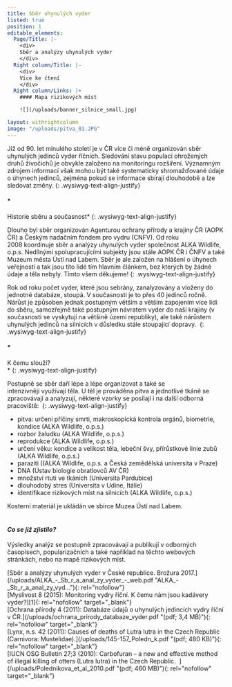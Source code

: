 ```yaml
---
title: Sběr uhynulých vyder
listed: true
position: 1
editable_elements:
  Page/Title: |-
    <div>
    Sběr a analýzy uhynulých vyder
    </div>
  Right column/Title: |-
    <div>
    Více ke čtení 
    </div>
  Right column/Links: |+
    #### Mapa rizikových míst

    ![](/uploads/banner_silnice_small.jpg)

layout: withrightcolumn
image: "/uploads/pitva_01.JPG"
---
```

Již od 90. let minulého století je v ČR více či méně organizován sběr
uhynulých jedinců vyder říčních. Sledování stavu populací ohrožených
druhů živočichů je obvykle založeno na monitoringu rozšíření. Významným
zdrojem informací však mohou být také systematicky shromažďované údaje o
úhynech jedinců, zejména pokud se informace sbírají dlouhodobě a lze
sledovat změny.
{: .wysiwyg-text-align-justify}

#### *<span class="wysiwyg-font-size-medium">  
Historie sběru a současnost</span>*
{: .wysiwyg-text-align-justify}

Dlouho byl sběr organizován Agenturou ochrany přírody a krajiny ČR (AOPK
ČR) a Českým nadačním fondem pro vydru (CNFV). Od roku 2008 koordinuje
sběr a analýzy uhynulých vyder společnost ALKA Wildlife, o.p.s.
Nedílnými spolupracujícími subjekty jsou stále AOPK ČR i ČNFV a také
Muzeum města Ústí nad Labem. Sběr je ale založen na hlášení o úhynech
veřejností a tak jsou tito lidé tím hlavním článkem, bez kterých by
žádné údaje a těla nebyly. Tímto všem děkujeme!
{: .wysiwyg-text-align-justify}

Rok od roku počet vyder, které jsou sebrány, zanalyzovány a vloženy do
jednotné databáze, stoupá. V současnosti je to přes 40 jedinců ročně.
Nárůst je způsoben jednak postupným větším a větším zapojením více lidí
do sběru, samozřejmě také postupným návratem vyder do naší krajiny (v
současnosti se vyskytují na většině území republiky), ale také nárůstem
uhynulých jedinců na silnicích v důsledku stále stoupající dopravy. 
{: .wysiwyg-text-align-justify}

#### *<span class="wysiwyg-font-size-medium">  
K čemu slouží?  
</span>*
{: .wysiwyg-text-align-justify}

Postupně se sběr daří lépe a lépe organizovat a také se
intenzivněji využívají těla. U těl je prováděna pitva a jednotlivé tkáně
se zpracovávají a analyzují, některé vzorky se posílají i na další
odborná pracoviště: 
{: .wysiwyg-text-align-justify}



* pitva: určení příčiny smrti, makroskopická kontrola orgánů, biometrie,
  kondice (ALKA Wildlife, o.p.s.)
* rozbor žaludku (ALKA Wildlife, o.p.s.)
* reprodukce (ALKA Wildlife, o.p.s.)
* určení věku: kondice a velikost těla, lebeční švy, přírůstkové linie
  zubů (ALKA Wildlife, o.p.s.)
* paraziti ((ALKA Wildlife, o.p.s. a Česká zemědělská universita v
  Praze)
* DNA (Ústav biologie obratlovců AV ČR)
* množství rtuti ve tkáních (Universita Pardubice)
* dlouhodobý stres (Universita v Udine, Itálie)
* identifikace rizikových míst na silnicích (ALKA Wildlife, o.p.s.)

   
Kosterní materiál je ukládán ve sbírce Muzea Ústí nad Labem.  
*<span class="wysiwyg-font-size-medium">  
</span>*

####  *<span class="wysiwyg-font-size-medium">Co se již zjistilo?</span>*  
 

 Výsledky analýz se postupně zpracovávají a publikují v odborných časopisech, popularizačních a také například na těchto webových stránkách, nebo na mapě rizikových míst.<div>

</div>

<div>
[Sběr a analýzy uhynulých vyder v České republice. Brožura
2017.](/uploads/ALKA_-_Sb_r_a_anal_zy_vyder_-_web.pdf
"ALKA_-_Sb_r_a_anal_zy_vyd..."){: rel="nofollow"}
</div>

<div>

<div>
<div>
[Myslivost 8 (2015): Monitoring vydry říční. K čemu nám jsou kadávery
vyder?][1]{: rel="nofollow" target="_blank"}
</div>
<div>

</div>
<div>
[Ochrana přírody 4 (2011): Databáze údajů o uhynulých jedincích vydry
říční v ČR.](/uploads/ochrana_prirody_databaze_vyder.pdf "(pdf; 3,4
MB)"){: rel="nofollow" target="_blank"}
</div>
<div>

</div>
<div>
[Lynx, n.s. 42 (2011): Causes of deaths of Lutra lutra in the Czech
Republic (Carnivora: Mustelidae).](/uploads/145-157_Poledn_k.pdf "(pdf;
480 KB)"){: rel="nofollow" target="_blank"}
</div>
<div>

</div>
<div>
[IUCN OSG Bulletin 27;3 (2010): Carbofuran – a new and effective method
of illegal killing of otters (Lutra lutra) in the Czech Republic.
 ](/uploads/Polednikova_et_al_2010.pdf "(pdf; 460 MB)"){: rel="nofollow"
target="_blank"}
</div>
</div>
</div>



[1]: http://myslivost.cz/Casopis-Myslivost/Myslivost/2015/Srpen-2015/Monitoring-vydry-ricni-K-cemu-nam-jsou-kadavery-v "Link: http://myslivost.cz/Casopis-Myslivost/Myslivost/2015/Srpen-2015/Monitoring-vydry-ricni-K-cemu-nam-jsou-kadavery-v"
